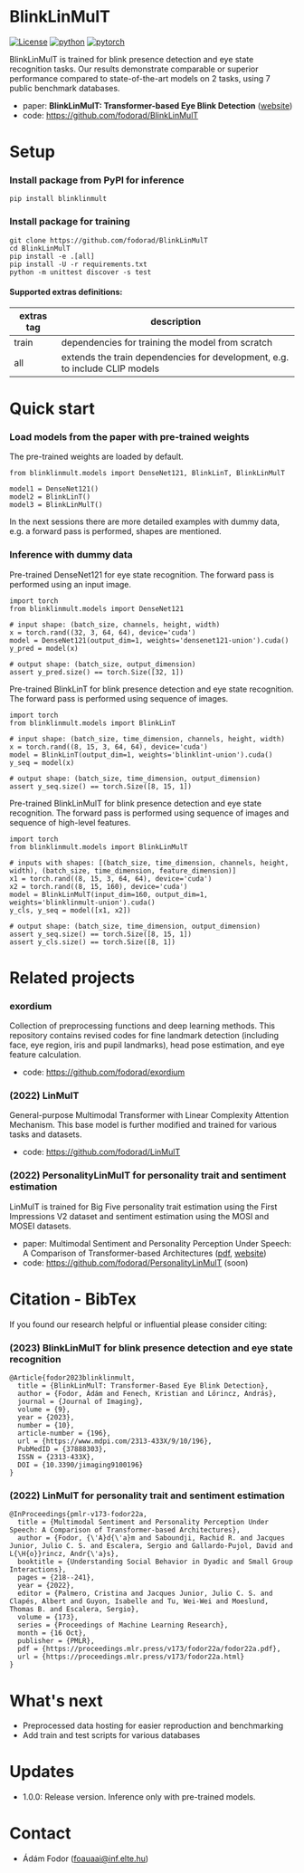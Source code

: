 # BlinkLinMulT
[![License](https://img.shields.io/badge/license-MIT-yellow.svg)](LICENSE)
[![python](https://img.shields.io/badge/Python-3.11-3776AB.svg?style=flat&logo=python&logoColor=white)](https://www.python.org)
[![pytorch](https://img.shields.io/badge/PyTorch-2.0.1-EE4C2C.svg?style=flat&logo=pytorch)](https://pytorch.org)

BlinkLinMulT is trained for blink presence detection and eye state recognition tasks.
Our results demonstrate comparable or superior performance compared to state-of-the-art models on 2 tasks, using 7 public benchmark databases.
* paper: **BlinkLinMulT: Transformer-based Eye Blink Detection** ([website](https://www.mdpi.com/2313-433X/9/10/196))
* code: https://github.com/fodorad/BlinkLinMulT

# Setup
### Install package from PyPI for inference
```
pip install blinklinmult
```

### Install package for training
```
git clone https://github.com/fodorad/BlinkLinMulT
cd BlinkLinMulT
pip install -e .[all]
pip install -U -r requirements.txt
python -m unittest discover -s test
```

#### Supported extras definitions:
| extras tag | description |
| --- | --- |
| train | dependencies for training the model from scratch |
| all | extends the train dependencies for development, e.g. to include CLIP models |

# Quick start
### Load models from the paper with pre-trained weights
The pre-trained weights are loaded by default.
```
from blinklinmult.models import DenseNet121, BlinkLinT, BlinkLinMulT

model1 = DenseNet121()
model2 = BlinkLinT()
model3 = BlinkLinMulT()
```
In the next sessions there are more detailed examples with dummy data, e.g. a forward pass is performed, shapes are mentioned.


### Inference with dummy data
Pre-trained DenseNet121 for eye state recognition.
The forward pass is performed using an input image.
```
import torch
from blinklinmult.models import DenseNet121

# input shape: (batch_size, channels, height, width)
x = torch.rand((32, 3, 64, 64), device='cuda')
model = DenseNet121(output_dim=1, weights='densenet121-union').cuda()
y_pred = model(x)

# output shape: (batch_size, output_dimension)
assert y_pred.size() == torch.Size([32, 1])
```

Pre-trained BlinkLinT for blink presence detection and eye state recognition.
The forward pass is performed using sequence of images.
```
import torch
from blinklinmult.models import BlinkLinT

# input shape: (batch_size, time_dimension, channels, height, width)
x = torch.rand((8, 15, 3, 64, 64), device='cuda')
model = BlinkLinT(output_dim=1, weights='blinklint-union').cuda()
y_seq = model(x)

# output shape: (batch_size, time_dimension, output_dimension)
assert y_seq.size() == torch.Size([8, 15, 1])
```

Pre-trained BlinkLinMulT for blink presence detection and eye state recognition.
The forward pass is performed using sequence of images and sequence of high-level features.
```
import torch
from blinklinmult.models import BlinkLinMulT

# inputs with shapes: [(batch_size, time_dimension, channels, height, width), (batch_size, time_dimension, feature_dimension)]
x1 = torch.rand((8, 15, 3, 64, 64), device='cuda')
x2 = torch.rand((8, 15, 160), device='cuda')
model = BlinkLinMulT(input_dim=160, output_dim=1, weights='blinklinmult-union').cuda()
y_cls, y_seq = model([x1, x2])

# output shape: (batch_size, time_dimension, output_dimension)
assert y_seq.size() == torch.Size([8, 15, 1])
assert y_cls.size() == torch.Size([8, 1])
```

# Related projects

### exordium
Collection of preprocessing functions and deep learning methods. This repository contains revised codes for fine landmark detection (including face, eye region, iris and pupil landmarks), head pose estimation, and eye feature calculation.
* code: https://github.com/fodorad/exordium

### (2022) LinMulT
General-purpose Multimodal Transformer with Linear Complexity Attention Mechanism. This base model is further modified and trained for various tasks and datasets.
* code: https://github.com/fodorad/LinMulT

### (2022) PersonalityLinMulT for personality trait and sentiment estimation
LinMulT is trained for Big Five personality trait estimation using the First Impressions V2 dataset and sentiment estimation using the MOSI and MOSEI datasets.
* paper: Multimodal Sentiment and Personality Perception Under Speech: A Comparison of Transformer-based Architectures ([pdf](https://proceedings.mlr.press/v173/fodor22a/fodor22a.pf), [website](https://proceedings.mlr.press/v173/fodor22a.html))
* code: https://github.com/fodorad/PersonalityLinMulT (soon)


# Citation - BibTex
If you found our research helpful or influential please consider citing:

### (2023) BlinkLinMulT for blink presence detection and eye state recognition
```
@Article{fodor2023blinklinmult,
  title = {BlinkLinMulT: Transformer-Based Eye Blink Detection},
  author = {Fodor, Ádám and Fenech, Kristian and Lőrincz, András},
  journal = {Journal of Imaging},
  volume = {9},
  year = {2023},
  number = {10},
  article-number = {196},
  url = {https://www.mdpi.com/2313-433X/9/10/196},
  PubMedID = {37888303},
  ISSN = {2313-433X},
  DOI = {10.3390/jimaging9100196}
}
```

### (2022) LinMulT for personality trait and sentiment estimation
```
@InProceedings{pmlr-v173-fodor22a,
  title = {Multimodal Sentiment and Personality Perception Under Speech: A Comparison of Transformer-based Architectures},
  author = {Fodor, {\'A}d{\'a}m and Saboundji, Rachid R. and Jacques Junior, Julio C. S. and Escalera, Sergio and Gallardo-Pujol, David and L{\H{o}}rincz, Andr{\'a}s},
  booktitle = {Understanding Social Behavior in Dyadic and Small Group Interactions},
  pages = {218--241},
  year = {2022},
  editor = {Palmero, Cristina and Jacques Junior, Julio C. S. and Clapés, Albert and Guyon, Isabelle and Tu, Wei-Wei and Moeslund, Thomas B. and Escalera, Sergio},
  volume = {173},
  series = {Proceedings of Machine Learning Research},
  month = {16 Oct},
  publisher = {PMLR},
  pdf = {https://proceedings.mlr.press/v173/fodor22a/fodor22a.pdf},
  url = {https://proceedings.mlr.press/v173/fodor22a.html}
}
```

# What's next
* Preprocessed data hosting for easier reproduction and benchmarking
* Add train and test scripts for various databases

# Updates
* 1.0.0: Release version. Inference only with pre-trained models.

# Contact
* Ádám Fodor (foauaai@inf.elte.hu)